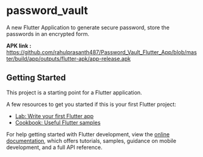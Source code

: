 # password_vault

A new Flutter Application to generate secure password, store the passwords in an encrypted form.

**APK link :** https://github.com/rahulprasanth487/Password_Vault_Flutter_App/blob/master/build/app/outputs/flutter-apk/app-release.apk

## Getting Started

This project is a starting point for a Flutter application.

A few resources to get you started if this is your first Flutter project:

- [Lab: Write your first Flutter app](https://docs.flutter.dev/get-started/codelab)
- [Cookbook: Useful Flutter samples](https://docs.flutter.dev/cookbook)

For help getting started with Flutter development, view the
[online documentation](https://docs.flutter.dev/), which offers tutorials,
samples, guidance on mobile development, and a full API reference.
